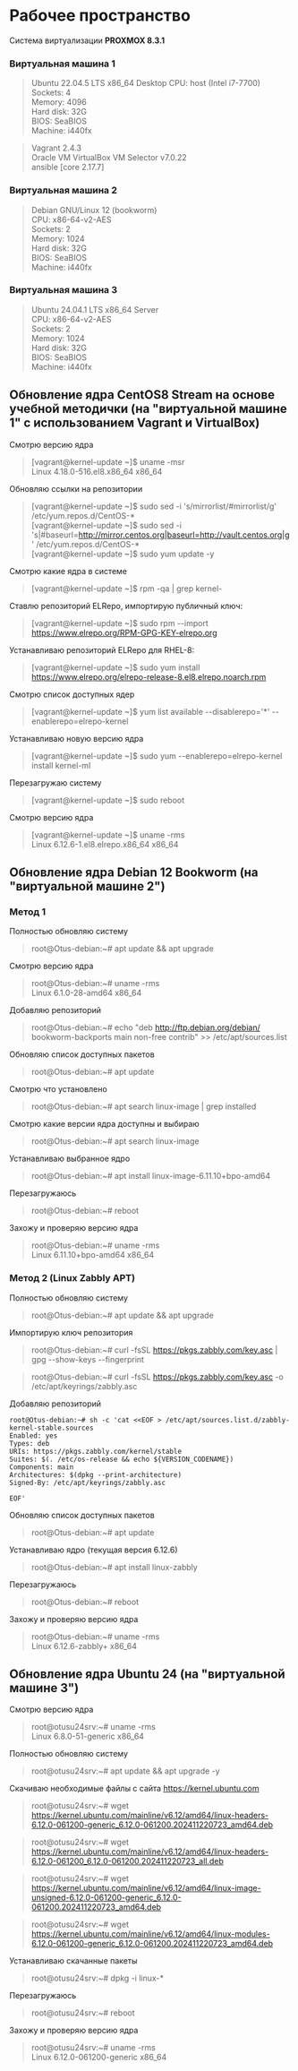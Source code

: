 # Рабочее пространство
Система виртуализации **PROXMOX 8.3.1**

### Виртуальная машина 1
> Ubuntu 22.04.5 LTS x86_64 Desktop
> CPU: host (Intel i7-7700)  
> Sockets: 4  
> Memory: 4096  
> Hard disk: 32G  
> BIOS: SeaBIOS  
> Machine: i440fx  

> Vagrant 2.4.3  
> Oracle VM VirtualBox VM Selector v7.0.22  
> ansible [core 2.17.7]  

### Виртуальная машина 2
> Debian GNU/Linux 12 (bookworm)  
> CPU: x86-64-v2-AES  
> Sockets: 2  
> Memory: 1024  
> Hard disk: 32G  
> BIOS: SeaBIOS  
> Machine: i440fx  

### Виртуальная машина 3
> Ubuntu 24.04.1 LTS x86_64 Server  
> CPU: x86-64-v2-AES  
> Sockets: 2  
> Memory: 1024  
> Hard disk: 32G  
> BIOS: SeaBIOS  
> Machine: i440fx  

## Обновление ядра CentOS8 Stream на основе учебной методички (на "виртуальной машине 1" с использованием Vagrant и VirtualBox)

Смотрю версию ядра  
> [vagrant@kernel-update ~]$ uname -msr  
> Linux 4.18.0-516.el8.x86_64 x86_64  

Обновляю ссылки на репозитории  
> [vagrant@kernel-update ~]$ sudo sed -i 's/mirrorlist/#mirrorlist/g' /etc/yum.repos.d/CentOS-*  
> [vagrant@kernel-update ~]$ sudo sed -i 's|#baseurl=http://mirror.centos.org|baseurl=http://vault.centos.org|g' /etc/yum.repos.d/CentOS-*  
> [vagrant@kernel-update ~]$ sudo yum update -y  

Смотрю какие ядра в системе
> [vagrant@kernel-update ~]$ rpm -qa | grep kernel-

Ставлю репозиторий ELRepo, импортирую публичный ключ:
> [vagrant@kernel-update ~]$ sudo rpm --import https://www.elrepo.org/RPM-GPG-KEY-elrepo.org

Устанавливаю репозиторий ELRepo для RHEL-8:
> [vagrant@kernel-update ~]$ sudo yum install https://www.elrepo.org/elrepo-release-8.el8.elrepo.noarch.rpm

Смотрю список доступных ядер
> [vagrant@kernel-update ~]$ yum list available --disablerepo='*' --enablerepo=elrepo-kernel

Устанавливаю новую версию ядра
> [vagrant@kernel-update ~]$ sudo yum --enablerepo=elrepo-kernel install kernel-ml

Перезагружаю систему
> [vagrant@kernel-update ~]$ sudo reboot

Смотрю версию ядра
> [vagrant@kernel-update ~]$ uname -rms  
> Linux 6.12.6-1.el8.elrepo.x86_64 x86_64

## Обновление ядра Debian 12 Bookworm (на "виртуальной машине 2")
### Метод 1

Полностью обновляю систему
> root@Otus-debian:~# apt update && apt upgrade

Смотрю версию ядра
> root@Otus-debian:~# uname -rms  
> Linux 6.1.0-28-amd64 x86_64

Добавляю репозиторий
> root@Otus-debian:~# echo "deb http://ftp.debian.org/debian/ bookworm-backports main non-free contrib" >> /etc/apt/sources.list

Обновляю список доступных пакетов
> root@Otus-debian:~# apt update

Смотрю что установлено
> root@Otus-debian:~# apt search linux-image | grep installed

Смотрю какие версии ядра доступны и выбираю
> root@Otus-debian:~# apt search linux-image

Устанавливаю выбранное ядро
> root@Otus-debian:~# apt install linux-image-6.11.10+bpo-amd64

Перезагружаюсь
> root@Otus-debian:~# reboot

Захожу и проверяю версию ядра
> root@Otus-debian:~# uname -rms  
> Linux 6.11.10+bpo-amd64 x86_64

### Метод 2 (Linux Zabbly APT)

Полностью обновляю систему
> root@Otus-debian:~# apt update && apt upgrade

Импортирую ключ репозитория  
> root@Otus-debian:~# curl -fsSL https://pkgs.zabbly.com/key.asc | gpg --show-keys --fingerprint  

> root@Otus-debian:~# curl -fsSL https://pkgs.zabbly.com/key.asc -o /etc/apt/keyrings/zabbly.asc  

Добавляю репозиторий
```
root@Otus-debian:~# sh -c 'cat <<EOF > /etc/apt/sources.list.d/zabbly-kernel-stable.sources
Enabled: yes
Types: deb
URIs: https://pkgs.zabbly.com/kernel/stable
Suites: $(. /etc/os-release && echo ${VERSION_CODENAME})
Components: main
Architectures: $(dpkg --print-architecture)
Signed-By: /etc/apt/keyrings/zabbly.asc

EOF'
```
Обновляю список доступных пакетов
> root@Otus-debian:~# apt update

Устанавливаю ядро (текущая версия 6.12.6)
> root@Otus-debian:~# apt install linux-zabbly

Перезагружаюсь
> root@Otus-debian:~# reboot

Захожу и проверяю версию ядра
> root@Otus-debian:~# uname -rms  
> Linux 6.12.6-zabbly+ x86_64

## Обновление ядра Ubuntu 24 (на "виртуальной машине 3")

Смотрю версию ядра  
> root@otusu24srv:~# uname -rms  
> Linux 6.8.0-51-generic x86_64  

Полностью обновляю систему  
> root@otusu24srv:~# apt update && apt upgrade -y  

Скачиваю необходимые файлы с сайта https://kernel.ubuntu.com  
> root@otusu24srv:~# wget https://kernel.ubuntu.com/mainline/v6.12/amd64/linux-headers-6.12.0-061200-generic_6.12.0-061200.202411220723_amd64.deb  

> root@otusu24srv:~# wget https://kernel.ubuntu.com/mainline/v6.12/amd64/linux-headers-6.12.0-061200_6.12.0-061200.202411220723_all.deb  

> root@otusu24srv:~# wget https://kernel.ubuntu.com/mainline/v6.12/amd64/linux-image-unsigned-6.12.0-061200-generic_6.12.0-061200.202411220723_amd64.deb  

> root@otusu24srv:~# wget https://kernel.ubuntu.com/mainline/v6.12/amd64/linux-modules-6.12.0-061200-generic_6.12.0-061200.202411220723_amd64.deb  

Устанавливаю скачанные пакеты  
> root@otusu24srv:~# dpkg -i linux-*  

Перезагружаюсь  
> root@otusu24srv:~# reboot  

Захожу и проверяю версию ядра  
> root@otusu24srv:~# uname -rms  
> Linux 6.12.0-061200-generic x86_64  

